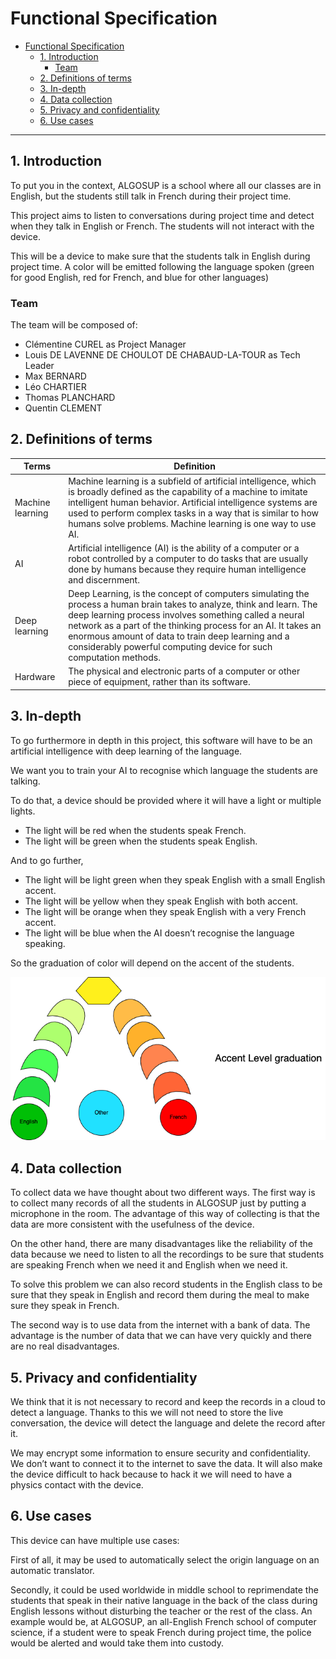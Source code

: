 # Functional Specification

- [Functional Specification](#functional-specification)
  - [1. Introduction](#1-introduction)
    - [Team](#team)
  - [2. Definitions of terms](#2-definitions-of-terms)
  - [3. In-depth](#3-in-depth)
  - [4. Data collection](#4-data-collection)
  - [5. Privacy and confidentiality](#5-privacy-and-confidentiality)
  - [6. Use cases](#6-use-cases)

---

## 1. Introduction

To put you in the context, ALGOSUP is a school where all our classes are in English, but the students still talk in French during their project time.  

This project aims to listen to conversations during project time and detect when they talk in English or French. The students will not interact with the device.

This will be a device to make sure that the students talk in English during project time.  A color will be emitted following the language spoken (green for good English, red for French, and blue for other languages)

### Team

The team will be composed of:

- Clémentine CUREL as Project Manager
- Louis DE LAVENNE DE CHOULOT DE CHABAUD-LA-TOUR as Tech Leader
- Max BERNARD
- Léo CHARTIER
- Thomas PLANCHARD
- Quentin CLEMENT

## 2. Definitions of terms

| Terms | Definition |
|--|--|
| Machine learning | Machine learning is a subfield of artificial intelligence, which is broadly defined as the capability of a machine to imitate intelligent human behavior. Artificial intelligence systems are used to perform complex tasks in a way that is similar to how humans solve problems. Machine learning is one way to use AI. |
| AI | Artificial intelligence (AI) is the ability of a computer or a robot controlled by a computer to do tasks that are usually done by humans because they require human intelligence and discernment. |
| Deep learning | Deep Learning, is the concept of computers simulating the process a human brain takes to analyze, think and learn. The deep learning process involves something called a neural network as a part of the thinking process for an AI. It takes an enormous amount of data to train deep learning and a considerably powerful computing device for such computation methods. |
| Hardware | The physical and electronic parts of a computer or other piece of equipment, rather than its software. |

## 3. In-depth

To go furthermore in depth in this project, this software will have to be an artificial intelligence with deep learning of the language.

We want you to train your AI to recognise which language the students are talking. 

To do that, a device should be provided where it will have a light or multiple lights. 
- The light will be red when the students speak French.
- The light will be green when the students speak English.

And to go further,
- The light will be light green when they speak English with a small English accent.
- The light will be yellow when they speak English with both accent.
- The light will be orange when they speak English with a very French accent.
- The light will be blue when the AI doesn’t recognise the language speaking.

So the graduation of color will depend on the accent of the students.

<img src="./pictures/Color chart.png">

## 4. Data collection

To collect data we have thought about two different ways. The first way is to collect many records of all the students in ALGOSUP just by putting a microphone in the room. The advantage of this way of collecting is that the data are more consistent with the usefulness of the device.

On the other hand, there are many disadvantages like the reliability of the data because we need to listen to all the recordings to be sure that students are speaking French when we need it and English when we need it.

To solve this problem we can also record students in the English class to be sure that they speak in English and record them during the meal to make sure they speak in French.

The second way is to use data from the internet with a bank of data. The advantage is the number of data that we can have very quickly and there are no real disadvantages.

## 5. Privacy and confidentiality

We think that it is not necessary to record and keep the records in a cloud to detect a language. Thanks to this we will not need to store the live conversation, the device will detect the language and delete the record after it.

We may encrypt some information to ensure security and confidentiality. We don’t want to connect it to the internet to save the data. It will also make the device difficult to hack because to hack it we will need to have a physics contact with the device.

## 6. Use cases

This device can have multiple use cases:

First of all, it may be used to automatically select the origin language on an automatic translator.

Secondly, it could be used worldwide in middle school to reprimendate the students that speak in their native language in the back of the class during English lessons without disturbing the teacher or the rest of the class.
An example would be, at ALGOSUP, an all-English French school of computer science, if a student were to speak French during project time, the police would be alerted and would take them into custody.
